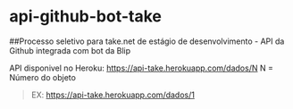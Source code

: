 # api-github-bot-take
##Processo seletivo para take.net de estágio de desenvolvimento - API da Github integrada com bot da Blip

API disponivel no Heroku: https://api-take.herokuapp.com/dados/N
N = Número do objeto

> EX: https://api-take.herokuapp.com/dados/1

